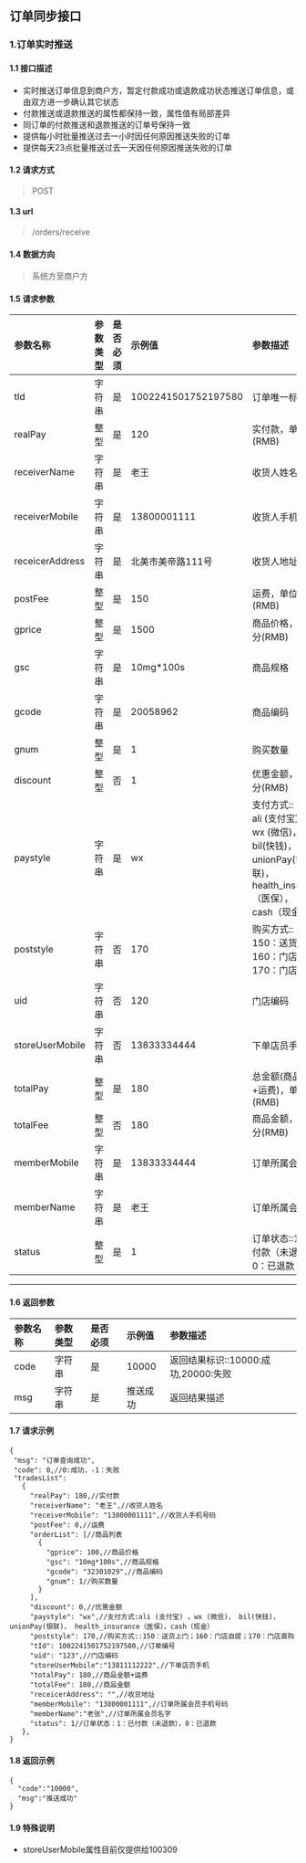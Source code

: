 ## 订单同步接口
### 1.订单实时推送
#### 1.1 接口描述
* 实时推送订单信息到商户方，暂定付款成功或退款成功状态推送订单信息，或由双方进一步确认其它状态
* 付款推送或退款推送的属性都保持一致，属性值有局部差异
* 同订单的付款推送和退款推送的订单号保持一致
* 提供每小时批量推送过去一小时因任何原因推送失败的订单
* 提供每天23点批量推送过去一天因任何原因推送失败的订单
#### 1.2 请求方式
> POST
#### 1.3 url
> /orders/receive
#### 1.4 数据方向
> 系统方至商户方
#### 1.5 请求参数
| 参数名称 | 参数类型 | 是否必须 | 示例值 | 参数描述  |
| :---  |   :-------    |    :---   | :---        | :---        |
| tId   | 字符串     | 是            | 1002241501752197580   |订单唯一标识|
| realPay   | 整型     | 是    | 120   |实付款，单位:分(RMB)|
| receiverName   | 字符串    | 是    | 老王  | 收货人姓名|
| receiverMobile   | 字符串     | 是    | 13800001111   | 收货人手机 |
| receicerAddress   | 字符串     | 是    | 北美市美帝路111号   | 收货人地址 |
| postFee   | 整型     | 是    | 150   | 运费，单位:分(RMB) |
| gprice   | 整型     | 是    | 1500   | 商品价格，单位:分(RMB) |
| gsc   | 字符串     | 是    | 10mg*100s   | 商品规格 |
| gcode   | 字符串     | 是    | 20058962   | 商品编码 |
| gnum   | 整型     | 是    | 1   | 购买数量 |
| discount   | 整型     | 否    | 1   | 优惠金额，单位:分(RMB) |
| paystyle   | 字符串     | 是    | wx   | 支付方式::</br>ali (支付宝) ，</br>wx (微信)，</br> bil(快钱)，</br> unionPay(银联)，</br> health_insurance（医保），</br>cash（现金） |
| poststyle   | 字符串     | 否    | 170   | 购买方式::</br>150：送货上门；</br>160：门店自提；</br>170：门店直购 |
| uid   | 字符串     | 否    | 120   | 门店编码 |
| storeUserMobile   | 字符串     | 否    | 13833334444   | 下单店员手机 |
| totalPay   | 整型     | 是    | 180   | 总金额(商品金额+运费)，单位:分(RMB) |
| totalFee   | 整型     | 否    | 180   | 商品金额，单位:分(RMB) |
| memberMobile   | 字符串     | 是    |  13833334444  | 订单所属会员手机 |
| memberName   | 字符串     | 是    |  老王  | 订单所属会员姓名 |
| status   | 整型     | 是    | 1   | 订单状态::1：已付款（未退款），0：已退款 |
--------------------- 
#### 1.6 返回参数
| 参数名称 | 参数类型 | 是否必须 | 示例值 | 参数描述  |
| :---  |   :-------    |    :---   | :---        | :---        |
| code   | 字符串     | 是            | 10000   |返回结果标识::10000:成功,20000:失败|
| msg   | 字符串     | 是    | 推送成功   |返回结果描述|
#### 1.7 请求示例
 ``` 
{
  "msg": "订单查询成功",
  "code": 0,//0:成功，-1：失败
  "tradesList":
    {
      "realPay": 180,//实付款
      "receiverName": "老王",//收货人姓名
      "receiverMobile": "13800001111",//收货人手机号码
      "postFee": 0,//运费
      "orderList": [//商品列表
        {
          "gprice": 100,//商品价格
          "gsc": "10mg*100s",//商品规格
          "gcode": "32301029",//商品编码
          "gnum": 1//购买数量
        }
      ],
      "discount": 0,//优惠金额
      "paystyle": "wx",//支付方式:ali (支付宝) ，wx (微信)， bil(快钱)， unionPay(银联)， health_insurance（医保），cash（现金）
      "poststyle": 170,//购买方式::150：送货上门；160：门店自提；170：门店直购
      "tId": 1002241501752197580,//订单编号
      "uid": "123",//门店编码
      "storeUserMobile":"13811112222",//下单店员手机
      "totalPay": 180,//商品金额+运费
      "totalFee": 180,//商品金额
      "receicerAddress": "",//收货地址
      "memberMobile": "13800001111",//订单所属会员手机号码
      "memberName":"老张",//订单所属会员名字
      "status": 1//订单状态：1：已付款（未退款），0：已退款
    },
}
```
#### 1.8 返回示例
```
{
  "code":"10000",
  "msg":"推送成功"
}
```
#### 1.9 特殊说明
* storeUserMobile属性目前仅提供给100309

